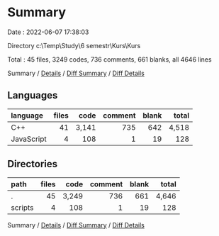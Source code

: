 # Summary

Date : 2022-06-07 17:38:03

Directory c:\\Temp\\Study\\6 semestr\\Kurs\\Kurs

Total : 45 files,  3249 codes, 736 comments, 661 blanks, all 4646 lines

Summary / [Details](details.md) / [Diff Summary](diff.md) / [Diff Details](diff-details.md)

## Languages
| language | files | code | comment | blank | total |
| :--- | ---: | ---: | ---: | ---: | ---: |
| C++ | 41 | 3,141 | 735 | 642 | 4,518 |
| JavaScript | 4 | 108 | 1 | 19 | 128 |

## Directories
| path | files | code | comment | blank | total |
| :--- | ---: | ---: | ---: | ---: | ---: |
| . | 45 | 3,249 | 736 | 661 | 4,646 |
| scripts | 4 | 108 | 1 | 19 | 128 |

Summary / [Details](details.md) / [Diff Summary](diff.md) / [Diff Details](diff-details.md)